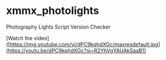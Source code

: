 # xmmx_photolights
Photography Lights Script Version Checker

[Watch the video]([https://img.youtube.com/vi/dPC9kqhdXGc/maxresdefault.jpg](https://youtu.be/dPC9kqhdXGc?si=R2YhVgYAUAkSaaB1)

